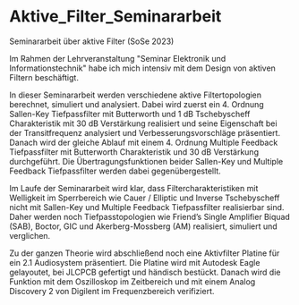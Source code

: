 # Aktive_Filter_Seminararbeit
Seminararbeit über aktive Filter (SoSe 2023)

Im Rahmen der Lehrveranstaltung "Seminar Elektronik und Informationstechnik" habe ich mich intensiv mit dem Design von aktiven Filtern beschäftigt.

In dieser Seminararbeit werden verschiedene aktive Filtertopologien berechnet, simuliert und analysiert. Dabei wird zuerst ein 4. Ordnung Sallen-Key Tiefpassfilter mit Butterworth und 1 dB Tschebyscheff Charakteristik mit 30 dB Verstärkung realisiert und seine Eigenschaft bei der Transitfrequenz
analysiert und Verbesserungsvorschläge präsentiert. Danach wird der gleiche Ablauf mit einem 4. Ordnung Multiple Feedback Tiefpassfilter mit Butterworth Charakteristik und 30 dB Verstärkung durchgeführt. Die Übertragungsfunktionen beider
Sallen-Key und Multiple Feedback Tiefpassfilter werden dabei gegenübergestellt.

Im Laufe der Seminararbeit wird klar, dass Filtercharakteristiken mit Welligkeit im Sperrbereich wie Cauer / Elliptic und Inverse Tschebyscheff nicht mit Sallen-Key und Multiple Feedback Tiefpassfilter realisierbar sind. Daher werden noch Tiefpasstopologien wie Friend’s Single Amplifier Biquad (SAB), Boctor, GIC und Akerberg-Mossberg (AM) realisiert, simuliert und verglichen.

Zu der ganzen Theorie wird abschließend noch eine Aktivfilter Platine für ein 2.1 Audiosystem präsentiert. Die Platine wird mit Autodesk Eagle gelayoutet, bei JLCPCB gefertigt und händisch bestückt. Danach wird die Funktion mit dem Oszilloskop im Zeitbereich und mit einem Analog Discovery 2 von Digilent im Frequenzbereich verifiziert.
